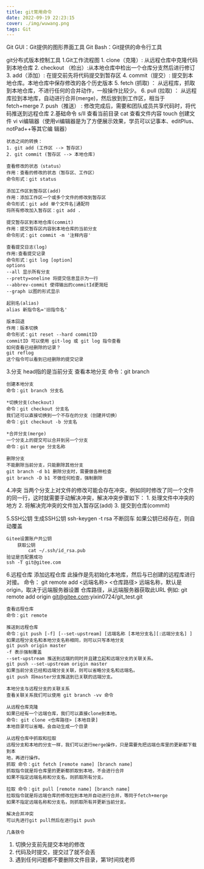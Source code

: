 ```yaml
---
title: git常用命令
date: 2022-09-19 22:23:15
cover: ./img/wuwang.png
tags: Git
---
```






Git GUI：Git提供的图形界面工具
Git Bash：Git提供的命令行工具

git分布式版本控制工具
1.Git工作流程图
	1. clone（克隆）: 从远程仓库中克隆代码到本地仓库
	2. checkout （检出）:从本地仓库中检出一个仓库分支然后进行修订
	3. add（添加）: 在提交前先将代码提交到暂存区
	4. commit（提交）: 提交到本地仓库。本地仓库中保存修改的各个历史版本
	5. fetch (抓取) ： 从远程库，抓取到本地仓库，不进行任何的合并动作，一般操作比较少。
	6. pull (拉取) ： 从远程库拉到本地库，自动进行合并(merge)，然后放到到工作区，相当于
	fetch+merge
	7. push（推送） : 修改完成后，需要和团队成员共享代码时，将代码推送到远程仓库
2.基础命令
	s/ll 查看当前目录
	cat 查看文件内容
	touch 创建文件
	vi vi编辑器（使用vi编辑器是为了方便展示效果，学员可以记事本、editPlus、notPad++等其它编
	辑器）

	状态之间的转换：
	1. git add (工作区 --> 暂存区)
	2. git commit (暂存区 --> 本地仓库)
	
	查看修改的状态（status）
	作用：查看的修改的状态（暂存区、工作区）
	命令形式：git status
	
	添加工作区到暂存区(add)
	作用：添加工作区一个或多个文件的修改到暂存区
	命令形式：git add 单个文件名|通配符
	将所有修改加入暂存区：git add .
	
	提交暂存区到本地仓库(commit)
	作用：提交暂存区内容到本地仓库的当前分支
	命令形式：git commit -m '注释内容'
	
	查看提交日志(log)
	作用:查看提交记录
	命令形式：git log [option]
	options
	--all 显示所有分支
	--pretty=oneline 将提交信息显示为一行
	--abbrev-commit 使得输出的commitId更简短
	--graph 以图的形式显示
	
	起别名(alias)
	alias 新指令名='旧指令名'
	
	版本回退
	作用：版本切换
	命令形式：git reset --hard commitID
	commitID 可以使用 git-log 或 git log 指令查看
	如何查看已经删除的记录？
	git reflog
	这个指令可以看到已经删除的提交记录
3.分支
	head指的是当前分支
	查看本地分支
	命令：git branch

	创建本地分支
	命令：git branch 分支名
	
	*切换分支(checkout)
	命令：git checkout 分支名
	我们还可以直接切换到一个不存在的分支（创建并切换）
	命令：git checkout -b 分支名
	
	*合并分支(merge)
	一个分支上的提交可以合并到另一个分支
	命令：git merge 分支名称
	
	删除分支
	不能删除当前分支，只能删除其他分支
	git branch -d b1 删除分支时，需要做各种检查
	git branch -D b1 不做任何检查，强制删除

4.冲突
	当两个分支上对文件的修改可能会存在冲突，例如同时修改了同一个文件的同一行，这时就需要手动解决冲突，解决冲突步骤如下：
	1. 处理文件中冲突的地方
	2. 将解决完冲突的文件加入暂存区(add)
	3. 提交到仓库(commit)

5.SSH公钥
	生成SSH公钥
		ssh-keygen -t rsa
		不断回车
	如果公钥已经存在，则自动覆盖

	Gitee设置账户共公钥
		获取公钥
			cat ~/.ssh/id_rsa.pub
	验证是否配置成功
	ssh -T git@gitee.com

6.远程仓库
	添加远程仓库
	此操作是先初始化本地库，然后与已创建的远程库进行对接。
	命令： git remote add <远端名称> <仓库路径>
	远端名称，默认是origin，取决于远端服务器设置
	仓库路径，从远端服务器获取此URL
	例如: git remote add origin git@gitee.com:yixin0724/git_test.git

	查看远程仓库
	命令：git remote
	
	推送到远程仓库
	命令：git push [-f] [--set-upstream] [远端名称 [本地分支名][:远端分支名] ]
	如果远程分支名和本地分支名称相同，则可以只写本地分支
	git push origin master
	-f 表示强制覆盖
	--set-upstream 推送到远端的同时并且建立起和远端分支的关联关系。
	git push --set-upstream origin master
	如果当前分支已经和远端分支关联，则可以省略分支名和远端名。
	git push 将master分支推送到已关联的远端分支。
	
	本地分支与远程分支的关联关系
	查看关联关系我们可以使用 git branch -vv 命令
	
	从远程仓库克隆
	如果已经有一个远端仓库，我们可以直接clone到本地。
	命令: git clone <仓库路径> [本地目录]
	本地目录可以省略，会自动生成一个目录
	
	从远程仓库中抓取和拉取
	远程分支和本地的分支一样，我们可以进行merge操作，只是需要先把远端仓库里的更新都下载到本
	地，再进行操作。
	抓取 命令：git fetch [remote name] [branch name]
	抓取指令就是将仓库里的更新都抓取到本地，不会进行合并
	如果不指定远端名称和分支名，则抓取所有分支。
	
	拉取 命令：git pull [remote name] [branch name]
	拉取指令就是将远端仓库的修改拉到本地并自动进行合并，等同于fetch+merge
	如果不指定远端名称和分支名，则抓取所有并更新当前分支。
	
	解决合并冲突
	可以先进行git pull然后在进行git push
	
	几条铁令
1. 切换分支前先提交本地的修改
2. 代码及时提交，提交过了就不会丢
3. 遇到任何问题都不要删除文件目录，第1时间找老师
